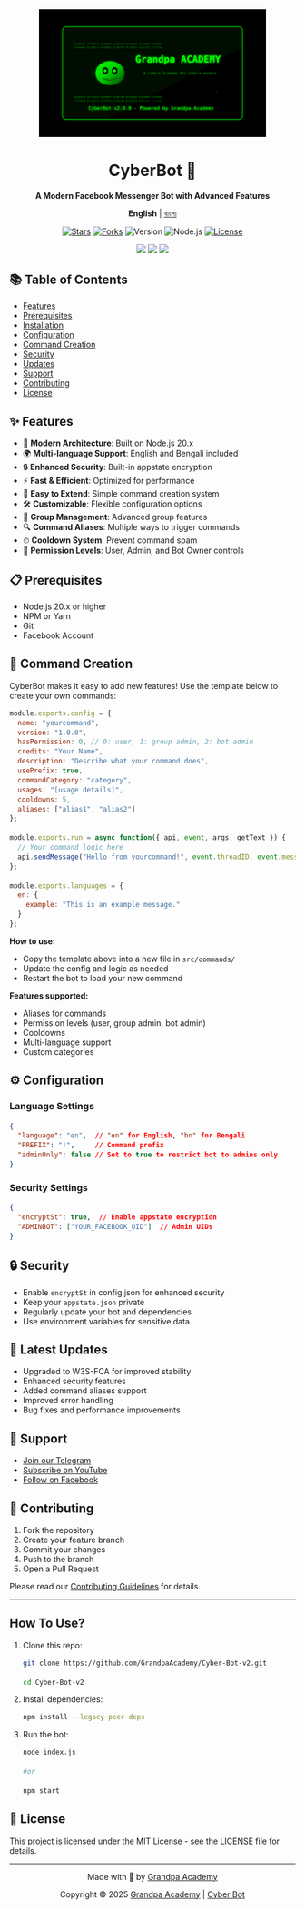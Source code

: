 <div align="center">
  <img src="./assets/logo-16x9.svg" alt="CyberBot Logo" width="400">
  <h1>CyberBot 🤖</h1>
  <p><strong>A Modern Facebook Messenger Bot with Advanced Features</strong></p>
</div>

<p align="center">
  <strong>English</strong> |
  <a href="README_bn.md">বাংলা</a>
</p>

<p align="center">
  <a href="https://github.com/GrandpaAcademy/Cyber-Bot-v2/stargazers"><img src="https://img.shields.io/github/stars/GrandpaAcademy/Cyber-Bot-v2?style=flat-square" alt="Stars"></a>
  <a href="https://github.com/GrandpaAcademy/Cyber-Bot-v2/network/members"><img src="https://img.shields.io/github/forks/GrandpaAcademy/Cyber-Bot-v2?style=flat-square" alt="Forks"></a>
  <img src="https://img.shields.io/badge/version-2.0.0-blue?style=flat-square" alt="Version">
  <img src="https://img.shields.io/badge/Node.js-20.x-brightgreen?style=flat-square" alt="Node.js">
  <a href="LICENSE"><img src="https://img.shields.io/github/license/GrandpaAcademy/Cyber-Bot-v2?style=flat-square" alt="License"></a>
</p>

<p align="center">
  <a href="https://www.youtube.com/@Grandpa_Academy"><img src="https://img.shields.io/badge/-YouTube-red?style=social"></a>
  <a href="https://t.me/Grandpa_Academy"><img src="https://img.shields.io/badge/-Telegram-blue?style=social"></a>
  <a href="https://www.facebook.com/GrandpaEJ"><img src="https://img.shields.io/badge/-Facebook-blue?style=social"></a>
</p>

## 📚 Table of Contents
- [Features](#-features)
- [Prerequisites](#-prerequisites)
- [Installation](#-installation)
- [Configuration](#-configuration)
- [Command Creation](#-command-creation)
- [Security](#-security)
- [Updates](#-updates)
- [Support](#-support)
- [Contributing](#-contributing)
- [License](#-license)

## ✨ Features

- 🚀 **Modern Architecture**: Built on Node.js 20.x
- 🌍 **Multi-language Support**: English and Bengali included
- 🔒 **Enhanced Security**: Built-in appstate encryption
- ⚡ **Fast & Efficient**: Optimized for performance
- 🎯 **Easy to Extend**: Simple command creation system
- 🛠 **Customizable**: Flexible configuration options
- 👥 **Group Management**: Advanced group features
- 🔍 **Command Aliases**: Multiple ways to trigger commands
- ⏱ **Cooldown System**: Prevent command spam
- 🔐 **Permission Levels**: User, Admin, and Bot Owner controls

## 📋 Prerequisites

- Node.js 20.x or higher
- NPM or Yarn
- Git
- Facebook Account

## 📝 Command Creation

CyberBot makes it easy to add new features! Use the template below to create your own commands:

```js
module.exports.config = {
  name: "yourcommand",
  version: "1.0.0",
  hasPermission: 0, // 0: user, 1: group admin, 2: bot admin
  credits: "Your Name",
  description: "Describe what your command does",
  usePrefix: true,
  commandCategory: "category",
  usages: "[usage details]",
  cooldowns: 5,
  aliases: ["alias1", "alias2"]
};

module.exports.run = async function({ api, event, args, getText }) {
  // Your command logic here
  api.sendMessage("Hello from yourcommand!", event.threadID, event.messageID);
};

module.exports.languages = {
  en: {
    example: "This is an example message."
  }
};
```

**How to use:**
- Copy the template above into a new file in `src/commands/`
- Update the config and logic as needed
- Restart the bot to load your new command

**Features supported:**
- Aliases for commands
- Permission levels (user, group admin, bot admin)
- Cooldowns
- Multi-language support
- Custom categories



## ⚙️ Configuration

### Language Settings
```json
{
  "language": "en",  // "en" for English, "bn" for Bengali
  "PREFIX": "!",     // Command prefix
  "adminOnly": false // Set to true to restrict bot to admins only
}
```

### Security Settings
```json
{
  "encryptSt": true,  // Enable appstate encryption
  "ADMINBOT": ["YOUR_FACEBOOK_UID"]  // Admin UIDs
}
```

## 🔒 Security

- Enable `encryptSt` in config.json for enhanced security
- Keep your `appstate.json` private
- Regularly update your bot and dependencies
- Use environment variables for sensitive data

## 🔄 Latest Updates

- Upgraded to W3S-FCA for improved stability
- Enhanced security features
- Added command aliases support
- Improved error handling
- Bug fixes and performance improvements

## 💬 Support

- [Join our Telegram](https://t.me/Grandpa_Academy)
- [Subscribe on YouTube](https://www.youtube.com/@Grandpa_Academy)
- [Follow on Facebook](https://www.facebook.com/GrandpaEJ)

## 🤝 Contributing

1. Fork the repository
2. Create your feature branch
3. Commit your changes
4. Push to the branch
5. Open a Pull Request

Please read our [Contributing Guidelines](CONTRIBUTING.md) for details.

---

## How To Use?
1. Clone this repo:
   ```bash
   git clone https://github.com/GrandpaAcademy/Cyber-Bot-v2.git

   cd Cyber-Bot-v2
   ```
2. Install dependencies:
   ```bash
   npm install --legacy-peer-deps
   ```
3. Run the bot:
   ```bash
   node index.js

   #or

   npm start
   ```
## 📄 License

This project is licensed under the MIT License - see the [LICENSE](LICENSE) file for details.

---

<p align="center">Made with 💖 by <a href="https://github.com/GrandpaAcademy">Grandpa Academy</a></p>

<p align="center">
  Copyright © 2025 
  <a href="https://github.com/GrandpaAcademy">Grandpa Academy</a> |
  <a href="https://github.com/GrandpaAcademy/Cyber-Bot-v2">Cyber Bot</a>
</p>
